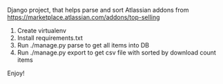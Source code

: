 Django project, that helps parse and sort Atlassian addons from https://marketplace.atlassian.com/addons/top-selling

1) Create virtualenv
2) Install requirements.txt
3) Run ./manage.py parse to get all items into DB
4) Run ./manage.py export to get csv file with sorted by download count items

Enjoy!